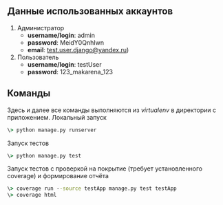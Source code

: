 ## Данные использованных аккаунтов
  1) Администратор 
      - **username/login**: admin
      - **password**: MeidY0QnhIwn
      - **email**: test.user.django@yandex.ru) 
1) Пользователь 
    - **username/login**: testUser
     - **password**: 123_makarena_123
     
## Команды

Здесь и далее все команды выполняются из *virtualenv* в директории с приложением.
Локальный запуск

~~~~cmd
\> python manage.py runserver
~~~~

Запуск тестов

~~~~cmd
\> python manage.py test
~~~~

Запуск тестов c проверкой на покрытие (требует установленного coverage) и формирование отчёта

~~~~cmd
\> coverage run --source testApp manage.py test testApp
\> coverage html
~~~~
     